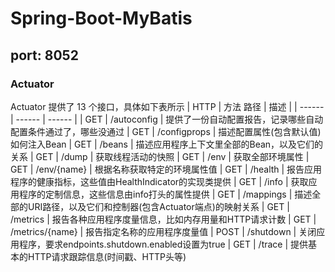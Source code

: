 # Spring-Boot-MyBatis
## port: 8052
### Actuator
Actuator 提供了 13 个接口，具体如下表所示
| HTTP | 方法	路径 | 描述 |
| ------ | ------ | ------ |
| GET	| /autoconfig	| 提供了一份自动配置报告，记录哪些自动配置条件通过了，哪些没通过
| GET	| /configprops	| 描述配置属性(包含默认值)如何注入Bean
| GET	| /beans	| 描述应用程序上下文里全部的Bean，以及它们的关系
| GET	| /dump	| 获取线程活动的快照
| GET	| /env	| 获取全部环境属性
| GET	| /env/{name}	| 根据名称获取特定的环境属性值
| GET	| /health	| 报告应用程序的健康指标，这些值由HealthIndicator的实现类提供
| GET	| /info	| 获取应用程序的定制信息，这些信息由info打头的属性提供
| GET	| /mappings	| 描述全部的URI路径，以及它们和控制器(包含Actuator端点)的映射关系
| GET	| /metrics	| 报告各种应用程序度量信息，比如内存用量和HTTP请求计数
| GET	| /metrics/{name}	| 报告指定名称的应用程序度量值
| POST	| /shutdown	| 关闭应用程序，要求endpoints.shutdown.enabled设置为true
| GET	| /trace	| 提供基本的HTTP请求跟踪信息(时间戳、HTTP头等)
